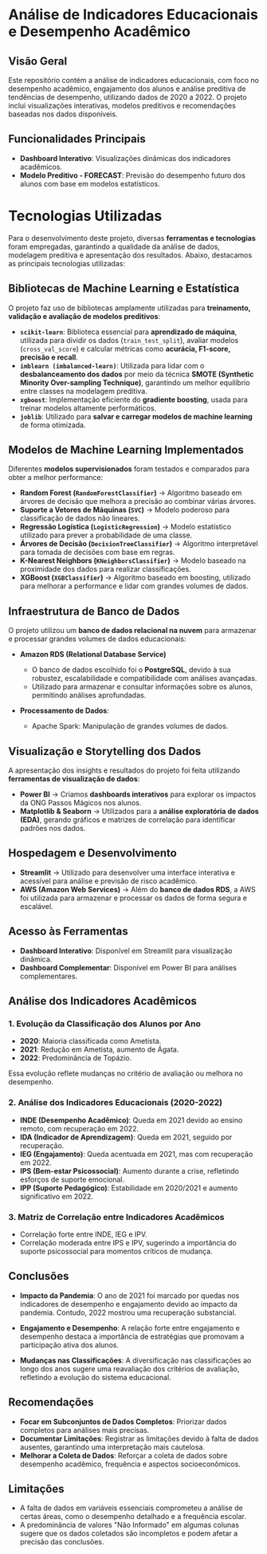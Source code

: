 # Análise de Indicadores Educacionais e Desempenho Acadêmico

## Visão Geral
Este repositório contém a análise de indicadores educacionais, com foco no desempenho acadêmico, engajamento dos alunos e análise preditiva de tendências de desempenho, utilizando dados de 2020 a 2022. O projeto inclui visualizações interativas, modelos preditivos e recomendações baseadas nos dados disponíveis.

## Funcionalidades Principais
- **Dashboard Interativo**: Visualizações dinâmicas dos indicadores acadêmicos.
- **Modelo Preditivo - FORECAST**: Previsão do desempenho futuro dos alunos com base em modelos estatísticos.

# Tecnologias Utilizadas

Para o desenvolvimento deste projeto, diversas **ferramentas e tecnologias** foram empregadas, garantindo a qualidade da análise de dados, modelagem preditiva e apresentação dos resultados. Abaixo, destacamos as principais tecnologias utilizadas:

## **Bibliotecas de Machine Learning e Estatística**
O projeto faz uso de bibliotecas amplamente utilizadas para **treinamento, validação e avaliação de modelos preditivos**:

- **`scikit-learn`**: Biblioteca essencial para **aprendizado de máquina**, utilizada para dividir os dados (`train_test_split`), avaliar modelos (`cross_val_score`) e calcular métricas como **acurácia, F1-score, precisão e recall**.
- **`imblearn (imbalanced-learn)`**: Utilizada para lidar com o **desbalanceamento dos dados** por meio da técnica **SMOTE (Synthetic Minority Over-sampling Technique)**, garantindo um melhor equilíbrio entre classes na modelagem preditiva.
- **`xgboost`**: Implementação eficiente do **gradiente boosting**, usada para treinar modelos altamente performáticos.
- **`joblib`**: Utilizado para **salvar e carregar modelos de machine learning** de forma otimizada.

## **Modelos de Machine Learning Implementados**
Diferentes **modelos supervisionados** foram testados e comparados para obter a melhor performance:

- **Random Forest (`RandomForestClassifier`)** → Algoritmo baseado em árvores de decisão que melhora a precisão ao combinar várias árvores.
- **Suporte a Vetores de Máquinas (`SVC`)** → Modelo poderoso para classificação de dados não lineares.
- **Regressão Logística (`LogisticRegression`)** → Modelo estatístico utilizado para prever a probabilidade de uma classe.
- **Árvores de Decisão (`DecisionTreeClassifier`)** → Algoritmo interpretável para tomada de decisões com base em regras.
- **K-Nearest Neighbors (`KNeighborsClassifier`)** → Modelo baseado na proximidade dos dados para realizar classificações.
- **XGBoost (`XGBClassifier`)** → Algoritmo baseado em boosting, utilizado para melhorar a performance e lidar com grandes volumes de dados.

## **Infraestrutura de Banco de Dados**
O projeto utilizou um **banco de dados relacional na nuvem** para armazenar e processar grandes volumes de dados educacionais:

- **Amazon RDS (Relational Database Service)**  
  - O banco de dados escolhido foi o **PostgreSQL**, devido à sua robustez, escalabilidade e compatibilidade com análises avançadas.
  - Utilizado para armazenar e consultar informações sobre os alunos, permitindo análises aprofundadas.

- **Processamento de Dados**:
  - Apache Spark: Manipulação de grandes volumes de dados.

## **Visualização e Storytelling dos Dados**
A apresentação dos insights e resultados do projeto foi feita utilizando **ferramentas de visualização de dados**:

- **Power BI** → Criamos **dashboards interativos** para explorar os impactos da ONG Passos Mágicos nos alunos.
- **Matplotlib & Seaborn** → Utilizados para a **análise exploratória de dados (EDA)**, gerando gráficos e matrizes de correlação para identificar padrões nos dados.

## **Hospedagem e Desenvolvimento**
- **Streamlit** → Utilizado para desenvolver uma interface interativa e acessível para análise e previsão de risco acadêmico.
- **AWS (Amazon Web Services)** → Além do **banco de dados RDS**, a AWS foi utilizada para armazenar e processar os dados de forma segura e escalável.


## Acesso às Ferramentas
- **Dashboard Interativo**: Disponível em Streamlit para visualização dinâmica.
- **Dashboard Complementar**: Disponível em Power BI para análises complementares.

## Análise dos Indicadores Acadêmicos

### 1. Evolução da Classificação dos Alunos por Ano
- **2020**: Maioria classificada como Ametista.
- **2021**: Redução em Ametista, aumento de Ágata.
- **2022**: Predominância de Topázio.

Essa evolução reflete mudanças no critério de avaliação ou melhora no desempenho.

### 2. Análise dos Indicadores Educacionais (2020-2022)
- **INDE (Desempenho Acadêmico)**: Queda em 2021 devido ao ensino remoto, com recuperação em 2022.
- **IDA (Indicador de Aprendizagem)**: Queda em 2021, seguido por recuperação.
- **IEG (Engajamento)**: Queda acentuada em 2021, mas com recuperação em 2022.
- **IPS (Bem-estar Psicossocial)**: Aumento durante a crise, refletindo esforços de suporte emocional.
- **IPP (Suporte Pedagógico)**: Estabilidade em 2020/2021 e aumento significativo em 2022.

### 3. Matriz de Correlação entre Indicadores Acadêmicos
- Correlação forte entre INDE, IEG e IPV.
- Correlação moderada entre IPS e IPV, sugerindo a importância do suporte psicossocial para momentos críticos de mudança.

## Conclusões

- **Impacto da Pandemia**: O ano de 2021 foi marcado por quedas nos indicadores de desempenho e engajamento devido ao impacto da pandemia. Contudo, 2022 mostrou uma recuperação substancial.
  
- **Engajamento e Desempenho**: A relação forte entre engajamento e desempenho destaca a importância de estratégias que promovam a participação ativa dos alunos.

- **Mudanças nas Classificações**: A diversificação nas classificações ao longo dos anos sugere uma reavaliação dos critérios de avaliação, refletindo a evolução do sistema educacional.

## Recomendações

- **Focar em Subconjuntos de Dados Completos**: Priorizar dados completos para análises mais precisas.
- **Documentar Limitações**: Registrar as limitações devido à falta de dados ausentes, garantindo uma interpretação mais cautelosa.
- **Melhorar a Coleta de Dados**: Reforçar a coleta de dados sobre desempenho acadêmico, frequência e aspectos socioeconômicos.

## Limitações

- A falta de dados em variáveis essenciais comprometeu a análise de certas áreas, como o desempenho detalhado e a frequência escolar.
- A predominância de valores "Não Informado" em algumas colunas sugere que os dados coletados são incompletos e podem afetar a precisão das conclusões.
